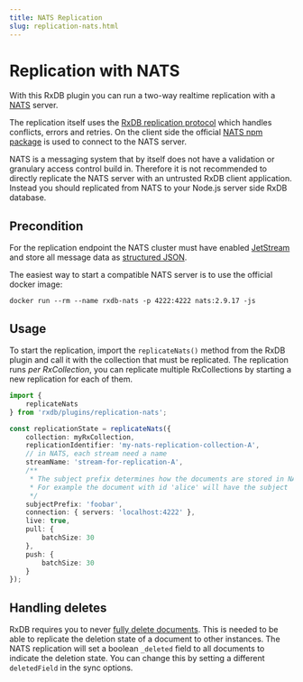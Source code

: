 ```yaml
---
title: NATS Replication
slug: replication-nats.html
---
```


# Replication with NATS

With this RxDB plugin you can run a two-way realtime replication with a [NATS](https://nats.io/) server.

The replication itself uses the [RxDB replication protocol](./replication.md) which handles conflicts, errors and retries.
On the client side the official [NATS npm package](https://www.npmjs.com/package/nats) is used to connect to the NATS server.

NATS is a messaging system that by itself does not have a validation or granulary access control build in.
Therefore it is not recommended to directly replicate the NATS server with an untrusted RxDB client application. Instead you should replicated from NATS to your Node.js server side RxDB database.

## Precondition

For the replication endpoint the NATS cluster must have enabled [JetStream](https://docs.nats.io/nats-concepts/jetstream) and store all message data as [structured JSON](https://www.google.com/search?q=nats+jetstream+json&oq=nats+jetstream+json&aqs=chrome..69i57j69i60l2.2442j0j7&sourceid=chrome&ie=UTF-8).

The easiest way to start a compatible NATS server is to use the official docker image:

```docker run --rm --name rxdb-nats -p 4222:4222 nats:2.9.17 -js```



## Usage

To start the replication, import the `replicateNats()` method from the RxDB plugin and call it with the collection
that must be replicated.
The replication runs *per RxCollection*, you can replicate multiple RxCollections by starting a new replication for each of them.

```typescript
import {
    replicateNats
} from 'rxdb/plugins/replication-nats';

const replicationState = replicateNats({
    collection: myRxCollection,
    replicationIdentifier: 'my-nats-replication-collection-A',
    // in NATS, each stream need a name
    streamName: 'stream-for-replication-A',
    /**
     * The subject prefix determines how the documents are stored in NATS.
     * For example the document with id 'alice' will have the subject 'foobar.alice'
     */
    subjectPrefix: 'foobar',
    connection: { servers: 'localhost:4222' },
    live: true,
    pull: {
        batchSize: 30
    },
    push: {
        batchSize: 30
    }
});
```

## Handling deletes

RxDB requires you to never [fully delete documents](./replication.md#data-layout-on-the-server). This is needed to be able to replicate the deletion state of a document to other instances. The NATS replication will set a boolean `_deleted` field to all documents to indicate the deletion state. You can change this by setting a different `deletedField` in the sync options.
